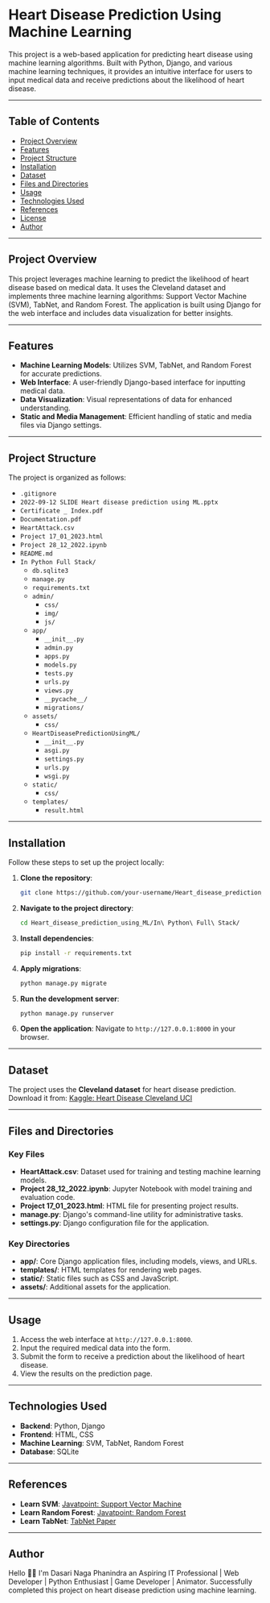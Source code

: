 # Heart Disease Prediction Using Machine Learning

This project is a web-based application for predicting heart disease using machine learning algorithms. Built with Python, Django, and various machine learning techniques, it provides an intuitive interface for users to input medical data and receive predictions about the likelihood of heart disease.

---

## Table of Contents

- [Project Overview](#project-overview)
- [Features](#features)
- [Project Structure](#project-structure)
- [Installation](#installation)
- [Dataset](#dataset)
- [Files and Directories](#files-and-directories)
- [Usage](#usage)
- [Technologies Used](#technologies-used)
- [References](#references)
- [License](#license)
- [Author](#author)

---

## Project Overview

This project leverages machine learning to predict the likelihood of heart disease based on medical data. It uses the Cleveland dataset and implements three machine learning algorithms: Support Vector Machine (SVM), TabNet, and Random Forest. The application is built using Django for the web interface and includes data visualization for better insights.

---

## Features

- **Machine Learning Models**: Utilizes SVM, TabNet, and Random Forest for accurate predictions.
- **Web Interface**: A user-friendly Django-based interface for inputting medical data.
- **Data Visualization**: Visual representations of data for enhanced understanding.
- **Static and Media Management**: Efficient handling of static and media files via Django settings.

---

## Project Structure

The project is organized as follows:

- `.gitignore`
- `2022-09-12 SLIDE Heart disease prediction using ML.pptx`
- `Certificate _ Index.pdf`
- `Documentation.pdf`
- `HeartAttack.csv`
- `Project 17_01_2023.html`
- `Project 28_12_2022.ipynb`
- `README.md`
- `In Python Full Stack/`
  - `db.sqlite3`
  - `manage.py`
  - `requirements.txt`
  - `admin/`
    - `css/`
    - `img/`
    - `js/`
  - `app/`
    - `__init__.py`
    - `admin.py`
    - `apps.py`
    - `models.py`
    - `tests.py`
    - `urls.py`
    - `views.py`
    - `__pycache__/`
    - `migrations/`
  - `assets/`
    - `css/`
  - `HeartDiseasePredictionUsingML/`
    - `__init__.py`
    - `asgi.py`
    - `settings.py`
    - `urls.py`
    - `wsgi.py`
  - `static/`
    - `css/`
  - `templates/`
    - `result.html`

---

## Installation

Follow these steps to set up the project locally:

1. **Clone the repository**:
   ```bash
   git clone https://github.com/your-username/Heart_disease_prediction_using_ML.git
   ```

2. **Navigate to the project directory**:
   ```bash
   cd Heart_disease_prediction_using_ML/In\ Python\ Full\ Stack/
   ```

3. **Install dependencies**:
   ```bash
   pip install -r requirements.txt
   ```

4. **Apply migrations**:
   ```bash
   python manage.py migrate
   ```

5. **Run the development server**:
   ```bash
   python manage.py runserver
   ```

6. **Open the application**:
   Navigate to `http://127.0.0.1:8000` in your browser.

---

## Dataset

The project uses the **Cleveland dataset** for heart disease prediction. Download it from:
[Kaggle: Heart Disease Cleveland UCI](https://www.kaggle.com/datasets/cherngs/heart-disease-cleveland-uci)

---

## Files and Directories

### Key Files
- **HeartAttack.csv**: Dataset used for training and testing machine learning models.
- **Project 28_12_2022.ipynb**: Jupyter Notebook with model training and evaluation code.
- **Project 17_01_2023.html**: HTML file for presenting project results.
- **manage.py**: Django's command-line utility for administrative tasks.
- **settings.py**: Django configuration file for the application.

### Key Directories
- **app/**: Core Django application files, including models, views, and URLs.
- **templates/**: HTML templates for rendering web pages.
- **static/**: Static files such as CSS and JavaScript.
- **assets/**: Additional assets for the application.

---

## Usage

1. Access the web interface at `http://127.0.0.1:8000`.
2. Input the required medical data into the form.
3. Submit the form to receive a prediction about the likelihood of heart disease.
4. View the results on the prediction page.

---

## Technologies Used

- **Backend**: Python, Django
- **Frontend**: HTML, CSS
- **Machine Learning**: SVM, TabNet, Random Forest
- **Database**: SQLite

---

## References

- **Learn SVM**: [Javatpoint: Support Vector Machine](https://www.javatpoint.com/machine-learning-support-vector-machine-algorithm)
- **Learn Random Forest**: [Javatpoint: Random Forest](https://www.javatpoint.com/machine-learning-random-forest-algorithm)
- **Learn TabNet**: [TabNet Paper](https://arxiv.org/pdf/1908.07442v5.pdf)

---

## Author

Hello 👋🏻 I'm Dasari Naga Phanindra an Aspiring IT Professional | Web Developer | Python Enthusiast | Game Developer | Animator. Successfully completed this project on heart disease prediction using machine learning.
